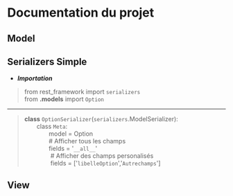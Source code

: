 # Documentation du projet

## Model


## Serializers Simple
* __*Importation*__
> from rest_framework import ``serializers``\
> from __.models__ import ``Option``
________
> __class__ `OptionSerializer`(``serializers``.ModelSerializer):\
&emsp;&emsp;class `Meta`:\
> &emsp;&emsp;&emsp;&emsp;model = Option\
> &emsp;&emsp;&emsp;&emsp;# Afficher tous les champs\
> &emsp;&emsp;&emsp;&emsp;fields = '``__all__``'\
> &emsp;&emsp;&emsp;&emsp; # Afficher des champs personalisés\
> &emsp;&emsp;&emsp;&emsp; fields = ['```libelleOption```','```Autrechamps```']


## View